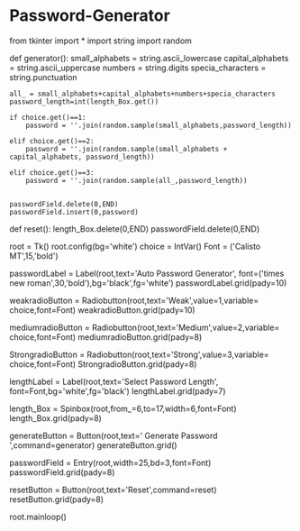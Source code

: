 # Password-Generator
from tkinter import * 
import string
import random


def generator():
    small_alphabets = string.ascii_lowercase
    capital_alphabets = string.ascii_uppercase
    numbers = string.digits
    specia_characters = string.punctuation

    
    all_ = small_alphabets+capital_alphabets+numbers+specia_characters
    password_length=int(length_Box.get())
    
    if choice.get()==1:
        password = ''.join(random.sample(small_alphabets,password_length))
    
    elif choice.get()==2:
        password = ''.join(random.sample(small_alphabets + capital_alphabets, password_length))
        
    elif choice.get()==3:
        password = ''.join(random.sample(all_,password_length))
        
        
    passwordField.delete(0,END)
    passwordField.insert(0,password)
    


def reset():
    length_Box.delete(0,END)
    passwordField.delete(0,END)
    
root = Tk()
root.config(bg='white')
choice = IntVar()
Font = ('Calisto MT',15,'bold')


passwordLabel = Label(root,text='Auto Password Generator', font=('times new roman',30,'bold'),bg='black',fg='white')
passwordLabel.grid(pady=10)

weakradioButton = Radiobutton(root,text='Weak',value=1,variable= choice,font=Font)
weakradioButton.grid(pady=10)

mediumradioButton = Radiobutton(root,text='Medium',value=2,variable= choice,font=Font)
mediumradioButton.grid(pady=8)

StrongradioButton = Radiobutton(root,text='Strong',value=3,variable= choice,font=Font)
StrongradioButton.grid(pady=8)

lengthLabel = Label(root,text='Select Password Length', font=Font,bg='white',fg='black')
lengthLabel.grid(pady=7)

length_Box = Spinbox(root,from_=6,to=17,width=6,font=Font)
length_Box.grid(pady=8)

generateButton = Button(root,text=' Generate Password ',command=generator)
generateButton.grid()

passwordField = Entry(root,width=25,bd=3,font=Font)
passwordField.grid(pady=8)

resetButton = Button(root,text='Reset',command=reset)
resetButton.grid(pady=8)

root.mainloop()
